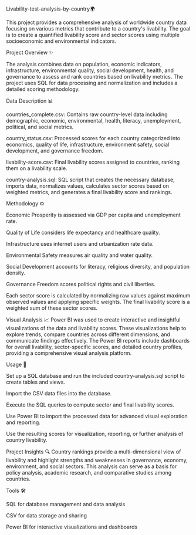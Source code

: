 Livability-test-analysis-by-country🌍

This project provides a comprehensive analysis of worldwide country data focusing on various metrics that contribute to a country's livability. The goal is to create a quantified livability score and sector scores using multiple socioeconomic and environmental indicators.

Project Overview ✨

The analysis combines data on population, economic indicators, infrastructure, environmental quality, social development, health, and governance to assess and rank countries based on livability metrics. The project uses SQL for data processing and normalization and includes a detailed scoring methodology.

Data Description 📊

countries_complete.csv: Contains raw country-level data including demographic, economic, environmental, health, literacy, unemployment, political, and social metrics.

country_status.csv: Processed scores for each country categorized into economics, quality of life, infrastructure, environment safety, social development, and governance freedom.

livability-score.csv: Final livability scores assigned to countries, ranking them on a livability scale.

country-analysis.sql: SQL script that creates the necessary database, imports data, normalizes values, calculates sector scores based on weighted metrics, and generates a final livability score and rankings.

Methodology ⚙️

Economic Prosperity is assessed via GDP per capita and unemployment rate.

Quality of Life considers life expectancy and healthcare quality.

Infrastructure uses internet users and urbanization rate data.

Environmental Safety measures air quality and water quality.

Social Development accounts for literacy, religious diversity, and population density.

Governance Freedom scores political rights and civil liberties.

Each sector score is calculated by normalizing raw values against maximum observed values and applying specific weights. The final livability score is a weighted sum of these sector scores.

Visual Analysis 📈
Power BI was used to create interactive and insightful visualizations of the data and livability scores. These visualizations help to explore trends, compare countries across different dimensions, and communicate findings effectively. The Power BI reports include dashboards for overall livability, sector-specific scores, and detailed country profiles, providing a comprehensive visual analysis platform.

Usage 🚀

Set up a SQL database and run the included country-analysis.sql script to create tables and views.

Import the CSV data files into the database.

Execute the SQL queries to compute sector and final livability scores.

Use Power BI to import the processed data for advanced visual exploration and reporting.

Use the resulting scores for visualization, reporting, or further analysis of country livability.

Project Insights 🔍
Country rankings provide a multi-dimensional view of livability and highlight strengths and weaknesses in governance, economy, environment, and social sectors. This analysis can serve as a basis for policy analysis, academic research, and comparative studies among countries.

Tools 🛠️

SQL for database management and data analysis

CSV for data storage and sharing

Power BI for interactive visualizations and dashboards
